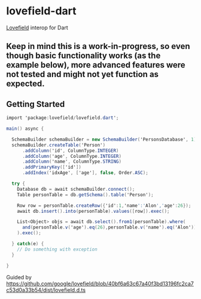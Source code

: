 # lovefield-dart
[Lovefield](https://github.com/google/lovefield) interop for Dart

Keep in mind this is a work-in-progress, so even though basic functionality works (as the example below), more advanced features were not tested and might not yet function as expected.
----

Getting Started
---
```c#
import 'package:lovefield/lovefield.dart';

main() async {

  SchemaBuilder schemaBuilder = new SchemaBuilder('PersonsDatabase', 1);
  schemaBuilder.createTable('Person')
      .addColumn('id', ColumnType.INTEGER)
      .addColumn('age', ColumnType.INTEGER)
      .addColumn('name', ColumnType.STRING)
      .addPrimaryKey(['id'])
      .addIndex('idxAge', ['age'], false, Order.ASC);

  try {
    Database db = await schemaBuilder.connect();
    Table personTable = db.getSchema().table('Person');

    Row row = personTable.createRow({'id':1,'name':'Alon','age':26});
    await db.insert().into(personTable).values([row]).exec();

    List<Object> objs = await db.select().from1(personTable).where(
      and(personTable.v('age').eq(26),personTable.v('name').eq('Alon'))
    ).exec();

  } catch(e) {
    // Do something with exception
  }

}
```

Guided by https://github.com/google/lovefield/blob/40bf6a63c67a40f3bd13196fc2ca7c53d0a33b54/dist/lovefield.d.ts

